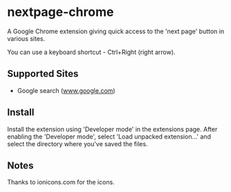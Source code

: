 # nextpage-chrome

A Google Chrome extension giving quick access to the 'next page' button in 
various sites.

You can use a keyboard shortcut - Ctrl+Right (right arrow).

## Supported Sites
* Google search (www.google.com)

## Install
Install the extension using 'Developer mode' in the extensions page.
After enabling the 'Developer mode', select 'Load unpacked extension...' and 
select the directory where you've saved the files.

## Notes
Thanks to ionicons.com for the icons.